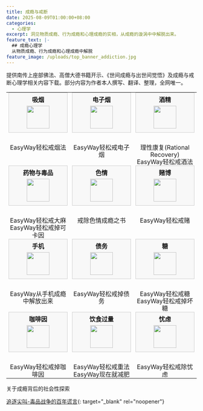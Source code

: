 ```yaml
---
title: 成瘾与戒断
date: 2025-08-09T01:00:00+08:00
categories:
  - 心理学
excerpt: 洞见物质成瘾、行为成瘾和心理成瘾的实相，从成瘾的漩涡中中解脱出来。
feature_text: |-
  ## 成瘾心理学
  从物质成瘾、行为成瘾和心理成瘾中解脱
feature_image: /uploads/top_banner_addiction.jpg
---
```

提供南传上座部佛法、高僧大德书籍开示、《世间成瘾与出世间觉悟》及成瘾与戒断心理学相关内容下载。部分内容为作者本人撰写、翻译、整理，全网唯一。

<table style="width:100%; border: none;">
  <tbody>
    <tr style="border: none;">
      <td style="width: 33.33%; text-align: center; vertical-align: top; padding: 0 6px; border: none;">
        <div style="background-color: #f8f8f8; border: 1px solid #ccc; padding-top: 5px; padding-bottom: 10px; box-sizing: border-box; margin-bottom: 30px;">
          <strong style="display: block; margin-bottom: 5px;">吸烟</strong>
          <img src="/uploads/addiction_smoking.svg" style="width: 60px; height: 60px; display: block; margin: 0 auto;" />
        </div>
        <p style="margin: 0; padding: 0;">
          <a href="/%E5%BF%83%E7%90%86%E5%AD%A6/2025/08/09/easyway%E8%BD%BB%E6%9D%BE%E6%88%92%E7%83%9F%E6%B3%95/" style="text-decoration: none; color: inherit; display: block; line-height: 1.2;">EasyWay轻松戒烟法</a>
        </p>
      </td>
      <td style="width: 33.33%; text-align: center; vertical-align: top; padding: 0 6px; border: none;">
        <div style="background-color: #f8f8f8; border: 1px solid #ccc; padding-top: 5px; padding-bottom: 10px; box-sizing: border-box; margin-bottom: 30px;">
          <strong style="display: block; margin-bottom: 5px;">电子烟</strong>
          <img src="/uploads/addiction_smoking.svg" style="width: 60px; height: 60px; display: block; margin: 0 auto;" />
        </div>
        <p style="margin: 0; padding: 0;">
          <a href="/%E5%BF%83%E7%90%86%E5%AD%A6/2025/08/10/easyway%E8%BD%BB%E6%9D%BE%E6%88%92%E7%94%B5%E5%AD%90%E7%83%9F/" style="text-decoration: none; color: inherit; display: block; line-height: 1.2;">EasyWay轻松戒电子烟</a>
        </p>
      </td>
      <td style="width: 33.33%; text-align: center; vertical-align: top; padding: 0 6px; border: none;">
        <div style="background-color: #f8f8f8; border: 1px solid #ccc; padding-top: 5px; padding-bottom: 10px; box-sizing: border-box; margin-bottom: 30px;">
          <strong style="display: block; margin-bottom: 5px;">酒精</strong>
          <img src="/uploads/addiction_alcohol.svg" style="width: 60px; height: 60px; display: block; margin: 0 auto;" />
        </div>
        <p style="margin: 0; padding: 0;">
          <a href="/%E5%BF%83%E7%90%86%E5%AD%A6/2025/08/09/%E7%90%86%E6%80%A7%E5%BA%B7%E5%A4%8D-rational-recovery/" style="text-decoration: none; color: inherit; display: block; line-height: 1.2;">理性康复(Rational Recovery)</a>
          <a href="/%E5%BF%83%E7%90%86%E5%AD%A6/2025/08/09/easyway%E8%BD%BB%E6%9D%BE%E6%88%92%E9%85%92%E6%B3%95/" style="text-decoration: none; color: inherit; display: block; line-height: 1.2;">EasyWay轻松戒酒法</a>
        </p>
      </td>
    </tr>
    <tr style="border: none;">
      <td style="width: 33.33%; text-align: center; vertical-align: top; padding: 0 6px; border: none;">
        <div style="background-color: #f8f8f8; border: 1px solid #ccc; padding-top: 5px; padding-bottom: 10px; box-sizing: border-box; margin-bottom: 30px;">
          <strong style="display: block; margin-bottom: 5px;">药物与毒品</strong>
          <img src="/uploads/addiction_drugs.svg" style="width: 60px; height: 60px; display: block; margin: 0 auto;" />
        </div>
        <p style="margin: 0; padding: 0;">
          <a href="/%E5%BF%83%E7%90%86%E5%AD%A6/2025/08/10/easyway%E8%BD%BB%E6%9D%BE%E6%88%92%E5%A4%A7%E9%BA%BB/" style="text-decoration: none; color: inherit; display: block; line-height: 1.2;">EasyWay轻松戒大麻</a>
          <a href="/%E5%BF%83%E7%90%86%E5%AD%A6/2025/08/10/easyway%E8%BD%BB%E6%9D%BE%E6%88%92%E6%8E%89%E5%8F%AF%E5%8D%A1%E5%9B%A0/" style="text-decoration: none; color: inherit; display: block; line-height: 1.2;">EasyWay轻松戒掉可卡因</a>
        </p>
      </td>
      <td style="width: 33.33%; text-align: center; vertical-align: top; padding: 0 6px; border: none;">
        <div style="background-color: #f8f8f8; border: 1px solid #ccc; padding-top: 5px; padding-bottom: 10px; box-sizing: border-box; margin-bottom: 30px;">
          <strong style="display: block; margin-bottom: 5px;">色情</strong>
          <img src="/uploads/addiction_porn.svg" style="width: 60px; height: 60px; display: block; margin: 0 auto;" />
        </div>
        <p style="margin: 0; padding: 0;">
          <a href="/%E5%BF%83%E7%90%86%E5%AD%A6/2025/08/09/%E6%88%92%E9%99%A4%E8%89%B2%E6%83%85%E6%88%90%E7%98%BE%E4%B9%8B%E4%B9%A6-easypeasy-way%E4%BC%98%E5%8C%96%E7%89%88/" style="text-decoration: none; color: inherit; display: block; line-height: 1.2;">戒除色情成瘾之书</a>
        </p>
      </td>
      <td style="width: 33.33%; text-align: center; vertical-align: top; padding: 0 6px; border: none;">
        <div style="background-color: #f8f8f8; border: 1px solid #ccc; padding-top: 5px; padding-bottom: 10px; box-sizing: border-box; margin-bottom: 30px;">
          <strong style="display: block; margin-bottom: 5px;">赌博</strong>
          <img src="/uploads/addiction_gambling.svg" style="width: 60px; height: 60px; display: block; margin: 0 auto;" />
        </div>
        <p style="margin: 0; padding: 0;">
          <a href="/%E5%BF%83%E7%90%86%E5%AD%A6/2025/08/10/easyway%E8%BD%BB%E6%9D%BE%E6%88%92%E8%B5%8C/" style="text-decoration: none; color: inherit; display: block; line-height: 1.2;">EasyWay轻松戒赌</a>
        </p>
      </td>
    </tr>
    <tr style="border: none;">
      <td style="width: 33.33%; text-align: center; vertical-align: top; padding: 0 6px; border: none;">
        <div style="background-color: #f8f8f8; border: 1px solid #ccc; padding-top: 5px; padding-bottom: 10px; box-sizing: border-box; margin-bottom: 30px;">
          <strong style="display: block; margin-bottom: 5px;">手机</strong>
          <img src="/uploads/addiction_mobile.svg" style="width: 60px; height: 60px; display: block; margin: 0 auto;" />
        </div>
        <p style="margin: 0; padding: 0;">
          <a href="/%E5%BF%83%E7%90%86%E5%AD%A6/2025/08/09/%E4%BB%8E%E6%89%8B%E6%9C%BA%E6%88%90%E7%98%BE%E4%B8%AD%E8%A7%A3%E6%94%BE%E5%87%BA%E6%9D%A5/" style="text-decoration: none; color: inherit; display: block; line-height: 1.2;">EasyWay从手机成瘾中解放出来</a>
        </p>
      </td>
      <td style="width: 33.33%; text-align: center; vertical-align: top; padding: 0 6px; border: none;">
        <div style="background-color: #f8f8f8; border: 1px solid #ccc; padding-top: 5px; padding-bottom: 10px; box-sizing: border-box; margin-bottom: 30px;">
          <strong style="display: block; margin-bottom: 5px;">债务</strong>
          <img src="/uploads/addiction_debt.svg" style="width: 60px; height: 60px; display: block; margin: 0 auto;" />
        </div>
        <p style="margin: 0; padding: 0;">
          <a href="/%E5%BF%83%E7%90%86%E5%AD%A6/2025/08/09/easyway%E8%BD%BB%E6%9D%BE%E6%88%92%E6%8E%89%E5%80%BA%E5%8A%A1/" style="text-decoration: none; color: inherit; display: block; line-height: 1.2;">EasyWay轻松戒掉债务</a>
        </p>
      </td>
      <td style="width: 33.33%; text-align: center; vertical-align: top; padding: 0 6px; border: none;">
        <div style="background-color: #f8f8f8; border: 1px solid #ccc; padding-top: 5px; padding-bottom: 10px; box-sizing: border-box; margin-bottom: 30px;">
          <strong style="display: block; margin-bottom: 5px;">糖</strong>
          <img src="/uploads/addiction_sugar.svg" style="width: 60px; height: 60px; display: block; margin: 0 auto;" />
        </div>
        <p style="margin: 0; padding: 0;">
          <a href="/%E5%BF%83%E7%90%86%E5%AD%A6/2025/08/10/easyway%E8%BD%BB%E6%9D%BE%E6%88%92%E7%B3%96/" style="text-decoration: none; color: inherit; display: block; line-height: 1.2;">EasyWay轻松戒糖</a>
          <a href="/%E5%BF%83%E7%90%86%E5%AD%A6/2025/08/10/easyway%E8%BD%BB%E6%9D%BE%E6%88%92%E6%8E%89%E5%9D%8F%E7%B3%96/" style="text-decoration: none; color: inherit; display: block; line-height: 1.2;">EasyWay轻松戒掉坏糖</a>
        </p>
      </td>
    </tr>
    <tr style="border: none;">
      <td style="width: 33.33%; text-align: center; vertical-align: top; padding: 0 6px; border: none;">
        <div style="background-color: #f8f8f8; border: 1px solid #ccc; padding-top: 5px; padding-bottom: 10px; box-sizing: border-box; margin-bottom: 30px;">
          <strong style="display: block; margin-bottom: 5px;">咖啡因</strong>
          <img src="/uploads/addiction_caffeine.svg" style="width: 60px; height: 60px; display: block; margin: 0 auto;" />
        </div>
        <p style="margin: 0; padding: 0;">
          <a href="/%E5%BF%83%E7%90%86%E5%AD%A6/2025/08/10/easyway%E8%BD%BB%E6%9D%BE%E6%88%92%E6%8E%89%E5%92%96%E5%95%A1%E5%9B%A0/" style="text-decoration: none; color: inherit; display: block; line-height: 1.2;">EasyWay轻松戒掉咖啡因</a>
        </p>
      </td>
      <td style="width: 33.33%; text-align: center; vertical-align: top; padding: 0 6px; border: none;">
        <div style="background-color: #f8f8f8; border: 1px solid #ccc; padding-top: 5px; padding-bottom: 10px; box-sizing: border-box; margin-bottom: 30px;">
          <strong style="display: block; margin-bottom: 5px;">饮食过量</strong>
          <img src="/uploads/addiction_weight.svg" style="width: 60px; height: 60px; display: block; margin: 0 auto;" />
        </div>
        <p style="margin: 0; padding: 0;">
          <a href="/%E5%BF%83%E7%90%86%E5%AD%A6/2025/08/10/easyway%E8%BD%BB%E6%9D%BE%E6%88%92%E9%87%8D%E6%B3%95/" style="text-decoration: none; color: inherit; display: block; line-height: 1.2;">EasyWay轻松戒重法</a>
          <a href="/%E5%BF%83%E7%90%86%E5%AD%A6/2025/08/10/easyway%E7%8E%B0%E5%9C%A8%E5%B0%B1%E5%87%8F%E8%82%A5/" style="text-decoration: none; color: inherit; display: block; line-height: 1.2;">EasyWay现在就减肥</a>
        </p>
      </td>
      <td style="width: 33.33%; text-align: center; vertical-align: top; padding: 0 6px; border: none;">
        <div style="background-color: #f8f8f8; border: 1px solid #ccc; padding-top: 5px; padding-bottom: 10px; box-sizing: border-box; margin-bottom: 30px;">
          <strong style="display: block; margin-bottom: 5px;">忧虑</strong>
          <img src="/uploads/addiction_worrying.svg" style="width: 60px; height: 60px; display: block; margin: 0 auto;" />
        </div>
        <p style="margin: 0; padding: 0;">
          <a href="/%E5%BF%83%E7%90%86%E5%AD%A6/2025/08/09/easyway%E8%BD%BB%E6%9D%BE%E6%88%92%E9%99%A4%E5%BF%A7%E8%99%91/" style="text-decoration: none; color: inherit; display: block; line-height: 1.2;">EasyWay轻松戒除忧虑</a>
        </p>
      </td>
    </tr>
  </tbody>
</table>
关于成瘾背后的社会性探索

[追逐尖叫-毒品战争的百年谎言](/心理学/精选/2025/08/10/追逐尖叫-毒品战争的百年谎言/){: target="_blank" rel="noopener"}

&nbsp;